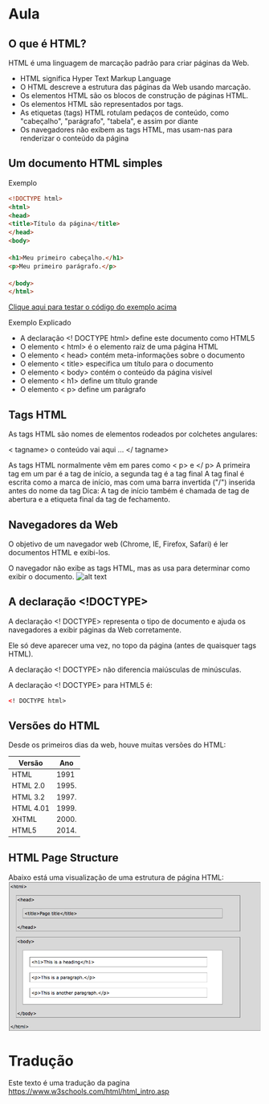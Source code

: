 # Aula

## O que é HTML?
HTML é uma linguagem de marcação padrão para criar páginas da Web.

* HTML significa Hyper Text Markup Language
* O HTML descreve a estrutura das páginas da Web usando marcação.
* Os elementos HTML são os blocos de construção de páginas HTML.
* Os elementos HTML são representados por tags.
* As etiquetas (tags) HTML rotulam pedaços de conteúdo, como "cabeçalho", "parágrafo", "tabela", e assim por diante
* Os navegadores não exibem as tags HTML, mas usam-nas para renderizar o conteúdo da página

## Um documento HTML simples
Exemplo

```HTML
<!DOCTYPE html>
<html>
<head>
<title>Título da página</title>
</head>
<body>
  
<h1>Meu primeiro cabeçalho.</h1>
<p>Meu primeiro parágrafo.</p>
  
</body>
</html>
```
[Clique aqui para testar o código do exemplo acima](https://www.w3schools.com/code/tryit.asp?filename=FOXYJCVBZ72A)

Exemplo Explicado

* A declaração <! DOCTYPE html> define este documento como HTML5
* O elemento < html> é o elemento raiz de uma página HTML
* O elemento < head> contém meta-informações sobre o documento
* O elemento < title> especifica um título para o documento
* O elemento < body> contém o conteúdo da página visível
* O elemento < h1> define um título grande
* O elemento < p> define um parágrafo

## Tags HTML
As tags HTML são nomes de elementos rodeados por colchetes angulares:

< tagname> o conteúdo vai aqui ... </ tagname>

As tags HTML normalmente vêm em pares como < p> e </ p>
A primeira tag em um par é a tag de início, a segunda tag é a tag final
A tag final é escrita como a marca de início, mas com uma barra invertida ("/") inserida antes do nome da tag
Dica: A tag de início também é chamada de tag de abertura e a etiqueta final da tag de fechamento.

## Navegadores da Web
O objetivo de um navegador web (Chrome, IE, Firefox, Safari) é ler documentos HTML e exibi-los.

O navegador não exibe as tags HTML, mas as usa para determinar como exibir o documento.
![alt text](https://www.w3schools.com/html/img_chrome.png)

## A declaração <!DOCTYPE> 
A declaração <! DOCTYPE> representa o tipo de documento e ajuda os navegadores a exibir páginas da Web corretamente.

Ele só deve aparecer uma vez, no topo da página (antes de quaisquer tags HTML).

A declaração <! DOCTYPE> não diferencia maiúsculas de minúsculas.

A declaração <! DOCTYPE> para HTML5 é:

```HTML
<! DOCTYPE html>
```

## Versões do HTML
Desde os primeiros dias da web, houve muitas versões do HTML:

| Versão | 	Ano |
|---------|--------|
|HTML	    |1991    |
|HTML 2.0	|1995.   |
|HTML 3.2	|1997.   |
|HTML 4.01|	1999.  |
|XHTML	  |2000.   |
|HTML5	  |2014.   |


## HTML Page Structure

Abaixo está uma visualização de uma estrutura de página HTML:
![alt text](img/w3c/html-struct.png)


# Tradução
Este texto é uma tradução da pagina https://www.w3schools.com/html/html_intro.asp
